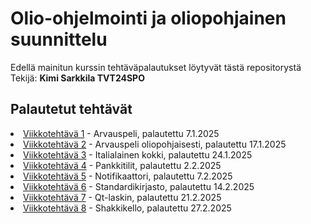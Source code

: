 # Olio-ohjelmointi ja oliopohjainen suunnittelu
Edellä mainitun kurssin tehtäväpalautukset löytyvät tästä repositorystä<br>
Tekijä: <b>Kimi Sarkkila TVT24SPO</b>

## Palautetut tehtävät
<li><a href="https://github.com/basap/olio-ohjelmointi/blob/main/Teht%C3%A4v%C3%A4%201/main.cpp">Viikkotehtävä 1</a> - Arvauspeli, palautettu 7.1.2025</li>
<li><a href="https://github.com/basap/olio-ohjelmointi/blob/main/Teht%C3%A4v%C3%A4%202">Viikkotehtävä 2</a> - Arvauspeli oliopohjaisesti, palautettu 17.1.2025</li>
<li><a href="https://github.com/basap/olio-ohjelmointi/blob/main/Teht%C3%A4v%C3%A4%203">Viikkotehtävä 3</a> - Italialainen kokki, palautettu 24.1.2025</li>
<li><a href="https://github.com/basap/olio-ohjelmointi/blob/main/Teht%C3%A4v%C3%A4%204">Viikkotehtävä 4</a> - Pankkitilit, palautettu 2.2.2025</li>
<li><a href="https://github.com/basap/olio-ohjelmointi/blob/main/Teht%C3%A4v%C3%A4%205">Viikkotehtävä 5</a> - Notifikaattori, palautettu 7.2.2025</li>
<li><a href="https://github.com/basap/olio-ohjelmointi/blob/main/Teht%C3%A4v%C3%A4%206">Viikkotehtävä 6</a> - Standardikirjasto, palautettu 14.2.2025</li>
<li><a href="https://github.com/basap/olio-ohjelmointi/blob/main/Teht%C3%A4v%C3%A4%207">Viikkotehtävä 7</a> - Qt-laskin, palautettu 21.2.2025</li>
<li><a href="https://github.com/basap/olio-ohjelmointi/blob/main/Teht%C3%A4v%C3%A4%208">Viikkotehtävä 8</a> - Shakkikello, palautettu 27.2.2025</li>
